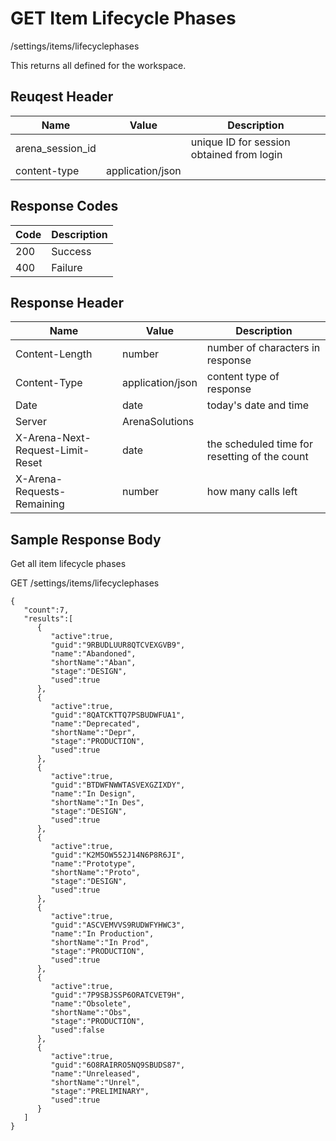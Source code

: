 # GET Item Lifecycle Phases


/settings/items/lifecyclephases

This returns all  defined for the workspace.

## Reuqest Header

| Name<br> | Value<br> | Description<br> |
|  --- |  --- |  --- | 
| arena_session_id<br> |   | unique ID for session obtained from login<br> |
| content\-type<br> | application/json<br> |   |

## Response Codes

| Code<br> | Description<br> |
|  --- |  --- | 
| 200<br> | Success<br> |
| 400<br> | Failure<br> |

## Response Header

| Name<br> | Value<br> | Description<br> |
|  --- |  --- |  --- | 
| Content\-Length<br> | number<br> | number of characters in response<br> |
| Content\-Type<br> | application/json<br> | content type of response<br> |
| Date<br> | date<br> | today's date and time<br> |
| Server<br> | ArenaSolutions<br> |   |
| X\-Arena\-Next\-Request\-Limit\-Reset<br> | date<br> | the scheduled time for resetting of the count<br> |
| X\-Arena\-Requests\-Remaining<br> | number<br> | how many calls left<br> |

## Sample Response Body
Get all item lifecycle phases



GET /settings/items/lifecyclephases

```
{  
   "count":7,
   "results":[  
      {  
         "active":true,
         "guid":"9RBUDLUUR8QTCVEXGVB9",
         "name":"Abandoned",
         "shortName":"Aban",
         "stage":"DESIGN",
         "used":true
      },
      {  
         "active":true,
         "guid":"8QATCKTTQ7PSBUDWFUA1",
         "name":"Deprecated",
         "shortName":"Depr",
         "stage":"PRODUCTION",
         "used":true
      },
      {  
         "active":true,
         "guid":"BTDWFNWWTASVEXGZIXDY",
         "name":"In Design",
         "shortName":"In Des",
         "stage":"DESIGN",
         "used":true
      },
      {  
         "active":true,
         "guid":"K2M5OW552J14N6P8R6JI",
         "name":"Prototype",
         "shortName":"Proto",
         "stage":"DESIGN",
         "used":true
      },
      {  
         "active":true,
         "guid":"ASCVEMVVS9RUDWFYHWC3",
         "name":"In Production",
         "shortName":"In Prod",
         "stage":"PRODUCTION",
         "used":true
      },
      {  
         "active":true,
         "guid":"7P9SBJSSP6ORATCVET9H",
         "name":"Obsolete",
         "shortName":"Obs",
         "stage":"PRODUCTION",
         "used":false
      },
      {  
         "active":true,
         "guid":"6O8RAIRRO5NQ9SBUDS87",
         "name":"Unreleased",
         "shortName":"Unrel",
         "stage":"PRELIMINARY",
         "used":true
      }
   ]
}
```
